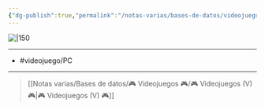 ```yaml
---
{"dg-publish":true,"permalink":"/notas-varias/bases-de-datos/videojuegos/v-stick-fight-the-game/"}
---
```



![|150](https://images.igdb.com/igdb/image/upload/t_cover_big/co1ucx.jpg)

---

- #videojuego/PC 

---

> [[Notas varias/Bases de datos/🎮 Videojuegos 🎮/🎮 Videojuegos (V) 🎮\|🎮 Videojuegos (V) 🎮]]